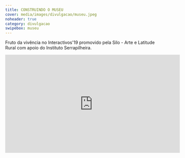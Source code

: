 ```yaml
---
title: CONSTRUINDO O MUSEU
cover: media/images/divulgacao/museu.jpeg
noheader: true
category: divulgacao
swipebox: museu
---
```


Fruto da vivência no Interactivos'19 promovido pela Silo - Arte e Latitude Rural com apoio do Instituto Serrapilheira.

<div class="video-wrapper video-wrapper-16x9">
<iframe width="560" height="315" src="https://www.youtube.com/embed/w_ahYZdkgfA" frameborder="0" allow="accelerometer; autoplay; encrypted-media; gyroscope; picture-in-picture" allowfullscreen></iframe>
</div>
